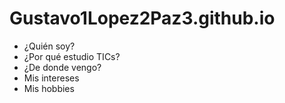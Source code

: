 # Gustavo1Lopez2Paz3.github.io

- ¿Quién soy?
- ¿Por qué estudio TICs?
- ¿De donde vengo?
- Mis intereses
- Mis hobbies